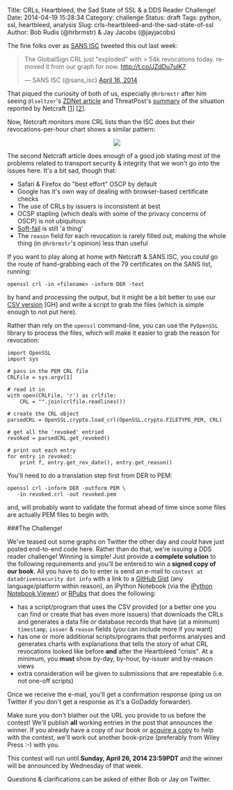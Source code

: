 Title: CRLs, Heartbleed, the Sad State of SSL & a DDS Reader Challenge!
Date: 2014-04-19 15:28:34
Category: challenge
Status: draft
Tags: python, ssl, heartbleed, analysis
Slug: crls-heartbleed-and-the-sad-state-of-ssl
Author: Bob Rudis (@hrbrmstr) & Jay Jacobs (@jayjacobs)

The fine folks over as [SANS ISC](http://isc.sans.org/) tweeted this out last week:

<blockquote class="twitter-tweet" lang="en"><p>The GlobalSign CRL just &quot;exploded&quot; with &gt; 54k revocations today. removed it from our graph for now. <a href="http://t.co/JZdDu7ulK7">http://t.co/JZdDu7ulK7</a></p>&mdash; SANS ISC (@sans_isc) <a href="https://twitter.com/sans_isc/statuses/456575373015138306">April 16, 2014</a></blockquote>
<script async src="//platform.twitter.com/widgets.js" charset="utf-8"></script>

That piqued the curiosity of both of us, especially `@hrbrmstr` after him seeing `@lseltzer`'s [ZDNet article](http://www.zdnet.com/internet-slowed-by-heartbleed-identity-crisis-7000028506/) and ThreatPost's  [summary](http://threatpost.com/certificate-revocation-slow-for-heartbleed-servers/105489) of the situation reported by Netcraft [[1](http://news.netcraft.com/archives/2014/04/11/heartbleed-certificate-revocation-tsunami-yet-to-arrive.html)] [[2](http://news.netcraft.com/archives/2014/04/15/revoke-the-time-is-nigh.html)].

Now, Netcraft monitors more CRL lists than the ISC does but their revocations-per-hour chart shows a similar pattern:

<center><img style="max-width:100%" src="http://news.netcraft.com/wp-content/uploads/2014/04/heatbleed-revocations.png"/></center>

The second Netcraft article does enough of a good job stating most of the problems related to transport security & integrity that we won't go into the issues here. It's a bit sad, though that:

- Safari & Firefox do "best effort" OSCP by default
- Google has it's own way of dealing with browser-based certificate checks
- The use of CRLs by issuers is inconsistent at best
- OCSP stapling (which deals with some of the privacy concerns of OSCP) is not ubiquitous
- [Soft-fail](http://security.stackexchange.com/questions/55457/how-to-configure-browser-to-detect-revoked-certificates) is still 'a thing'
- The `reason` field for each revocation is rarely filled out, making the whole thing (in `@hrbrmstr`'s opinion) less than useful

If you want to play along at home with Netcraft & SANS ISC, you *could* go the route of hand-grabbing each of the 79 certificates on the SANS list, running:

    openssl crl -in <filename> -inform DER -text

by hand and processing the output, but it might be a bit better to use our [CSV version](https://gist.github.com/hrbrmstr/b466f9348b6369990c05) [GH] and write a script to grab the files (which is simple enough to not put here).

Rather than rely on the `openssl` command-line, you can use the `PyOpenSSL` library to process the files, which will make it easier to grab the reason for revocation:

    import OpenSSL
    import sys
    
    # pass in the PEM CRL file
    CRLFile = sys.argv[1]
    
    # read it in
    with open(CRLFile, 'r') as crlfile:
        CRL = "".join(crlfile.readlines())
    
    # create the CRL object
    parsedCRL = OpenSSL.crypto.load_crl(OpenSSL.crypto.FILETYPE_PEM, CRL)
    
    # get all the 'revoked' entried
    revoked = parsedCRL.get_revoked()
    
    # print out each entry
    for entry in revoked:
        print f, entry.get_rev_date(), entry.get_reason()

You'll need to do a translation step first from DER to PEM:

    openssl crl -inform DER -outform PEM \
       -in revoked.crl -out revoked.pem

and, will probably want to validate the format ahead of time since some files are actually PEM files to begin with.

###The Challenge!

We've teased out some graphs on Twitter the other day and *could* have just posted end-to-end code here. Rather than do that, we're issuing a DDS reader challenge! Winning is simple! Just provide a **complete solution** to the following requirements and you'll be entered to win a **signed copy of our book**. All you have to do to enter is send an e-mail to `contest at datadrivensecurity dot info` with a link to a [GitHub Gist](https://gist.github.com/) (any language/platform within reason), an iPython Notebook (via the [iPython Notebook Viewer](http://nbviewer.ipython.org/)) or [RPubs](https://rpubs.com/) that does the following:

- has a script/program that uses the CSV provided (or a better one you can find or create that has even more issuers) that downloads the CRLs and generates a data file or database records that have (at a minmum) `timestamp`, `issuer` & `reason` fields (you can include more if you want)
- has one or more additional scripts/programs that performs analyses and generates charts with explanations that tells the story of what CRL revocations looked like before **and** after the Heartbleed "crisis". At a minimum, you **must** show by-day, by-hour, by-issuer and by-reason views
- extra consideration will be given to submissions that are repeatable (i.e. not one-off scripts)

Once we receive the e-mail, you'll get a confirmation response (ping us on Twitter if you don't get a response as it's a GoDaddy forwarder).

Make sure you don't blather out the URL you provide to us before the contest! We'll publish **all** working entries in the post that announces the winner. If you already have a copy of our book or [acquire a copy](http://bit.ly/ddsec) to help with the contest, we'll work out another book-prize (preferably from Wiley Press :-) with you.

This contest will run until **Sunday, April 26, 2014 23:59PDT** and the winner will be announced by Wednesday of that week.

Questions & clarifications can be asked of either Bob or Jay on Twitter. 


